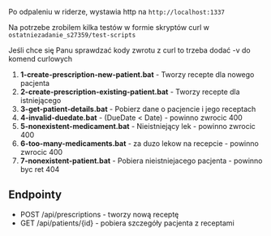 Po odpaleniu w riderze, wystawia http na `http://localhost:1337`

Na potrzebe zrobilem kilka testów w formie skryptów curl w `ostatniezadanie_s27359/test-scripts`


Jeśli chce się Panu sprawdzać kody zwrotu z curl to trzeba dodać -v do komend curlowych
1. **1-create-prescription-new-patient.bat** - Tworzy recepte dla nowego pacjenta
2. **2-create-prescription-existing-patient.bat** - Tworzy recepte dla istniejącego
3. **3-get-patient-details.bat** - Pobierz dane o pacjencie i jego receptach
4. **4-invalid-duedate.bat** - (DueDate < Date) - powinno zwrocic 400
5. **5-nonexistent-medicament.bat** - Nieistniejący lek - powinno zwrocic 400
6. **6-too-many-medicaments.bat** - za duzo lekow na recepcie - powinno zwrocic 400
7. **7-nonexistent-patient.bat** - Pobiera nieistniejacego pacjenta - powinno byc ret 404

## Endpointy

- POST /api/prescriptions - tworzy nową receptę
- GET /api/patients/{id} - pobiera szczegóły pacjenta z receptami

